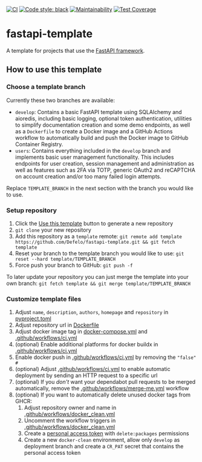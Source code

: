 <p>

  [![CI](https://github.com/Defelo/fastapi-template/actions/workflows/ci.yml/badge.svg)](https://github.com/Defelo/fastapi-template/actions/workflows/ci.yml)
  [![Code style: black](https://img.shields.io/badge/code%20style-black-000000.svg)](https://github.com/psf/black)
  [![Maintainability](https://api.codeclimate.com/v1/badges/72080273c78701c4f0eb/maintainability)](https://codeclimate.com/github/Defelo/fastapi-template/maintainability)
  [![Test Coverage](https://api.codeclimate.com/v1/badges/72080273c78701c4f0eb/test_coverage)](https://codeclimate.com/github/Defelo/fastapi-template/test_coverage)

</p>

# fastapi-template

A template for projects that use the [FastAPI framework](https://fastapi.tiangolo.com/).

## How to use this template

### Choose a template branch

Currently these two branches are available:

- `develop`: Contains a basic FastAPI template using SQLAlchemy and aioredis, including basic logging, optional token authentication, utilities to simplify documentation creation and some demo endpoints, as well as a `Dockerfile` to create a Docker image and a GitHub Actions workflow to automatically build and push the Docker image to GitHub Container Registry.
- `users`: Contains everything included in the `develop` branch and implements basic user management functionality. This includes endpoints for user creation, session management and administration as well as features such as 2FA via TOTP, generic OAuth2 and reCAPTCHA on account creation and/or too many failed login attempts.

Replace `TEMPLATE_BRANCH` in the next section with the branch you would like to use.

### Setup repository

1. Click the [Use this template](https://github.com/Defelo/fastapi-template/generate) button to generate a new repository
2. `git clone` your new repository
3. Add this repository as a `template` remote: `git remote add template https://github.com/Defelo/fastapi-template.git && git fetch template`
4. Reset your branch to the template branch you would like to use: `git reset --hard template/TEMPLATE_BRANCH`
5. Force push your branch to GitHub: `git push -f`

To later update your repository you can just merge the template into your own branch: `git fetch template && git merge template/TEMPLATE_BRANCH`

### Customize template files

1. Adjust `name`, `description`, `authors`, `homepage` and `repository` in [pyproject.toml](https://github.com/Defelo/fastapi-template/blob/develop/pyproject.toml#L2-L9)
2. Adjust repository url in [Dockerfile](https://github.com/Defelo/fastapi-template/blob/develop/Dockerfile#L24)
3. Adjust docker image tag in [docker-compose.yml](https://github.com/Defelo/fastapi-template/blob/develop/docker-compose.yml#L5) and [.github/workflows/ci.yml](https://github.com/Defelo/fastapi-template/blob/develop/.github/workflows/ci.yml#L9)
4. (optional) Enable additional platforms for docker buildx in [.github/workflows/ci.yml](https://github.com/Defelo/fastapi-template/blob/develop/.github/workflows/ci.yml#L165-L168)
5. Enable docker push in [.github/workflows/ci.yml](https://github.com/Defelo/fastapi-template/blob/develop/.github/workflows/ci.yml#L232) by removing the `"false" #`
6. (optional) Adjust [.github/workflows/ci.yml](https://github.com/Defelo/fastapi-template/blob/develop/.github/workflows/ci.yml#L292-L304) to enable automatic deployment by sending an HTTP request to a specific url
7. (optional) If you *don't* want your dependabot pull requests to be merged automatically, remove the [.github/workflows/merge-me.yml](https://github.com/Defelo/fastapi-template/blob/develop/.github/workflows/merge-me.yml) workflow
8. (optional) If you want to automatically delete unused docker tags from GHCR:
    1. Adjust repository owner and name in [.github/workflows/docker_clean.yml](https://github.com/Defelo/fastapi-template/blob/develop/.github/workflows/docker_clean.yml#L10-L11)
    2. Uncomment the workflow triggers in [.github/workflows/docker_clean.yml](https://github.com/Defelo/fastapi-template/blob/develop/.github/workflows/docker_clean.yml#L4-L6)
    3. Create a [personal access token](https://github.com/settings/tokens/new) with `delete:packages` permissions
    4. Create a new `docker-clean` environment, allow only `develop` as deployment branch and create a `CR_PAT` secret that contains the personal access token
